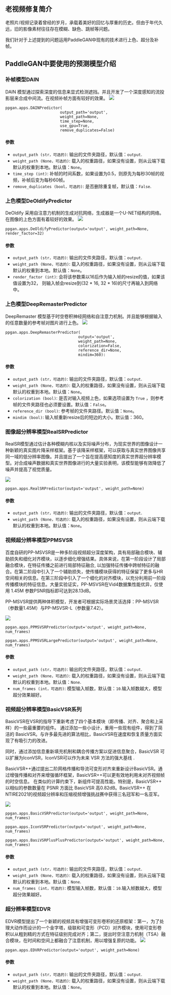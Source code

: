 ## 老视频修复简介

老照片/视频记录着曾经的岁月，承载着美好的回忆与厚重的历史。但由于年代久远，旧的影像素材往往存在模糊、缺色、跳帧等问题。

我们针对于上述提到的问题运用PaddleGAN中现有的技术进行上色、超分及补帧。

## PaddleGAN中要使用的预测模型介绍
### 补帧模型DAIN
DAIN 模型通过探索深度的信息来显式检测遮挡。并且开发了一个深度感知的流投影层来合成中间流。在视频补帧方面有较好的效果。
![](./imgs/dain_network.png)

```
ppgan.apps.DAINPredictor(
                        output_path='output',
                        weight_path=None,
                        time_step=None,
                        use_gpu=True,
                        remove_duplicates=False)
```
#### 参数

- `output_path (str，可选的)`: 输出的文件夹路径，默认值：`output`.
- `weight_path (None，可选的)`: 载入的权重路径，如果没有设置，则从云端下载默认的权重到本地。默认值：`None`。
- `time_step (int)`: 补帧的时间系数，如果设置为0.5，则原先为每秒30帧的视频，补帧后变为每秒60帧。
- `remove_duplicates (bool，可选的)`: 是否删除重复帧，默认值：`False`.

### 上色模型DeOldifyPredictor
DeOldify 采用自注意力机制的生成对抗网络，生成器是一个U-NET结构的网络。在图像的上色方面有着较好的效果。
![](./imgs/deoldify_network.png)

```
ppgan.apps.DeOldifyPredictor(output='output', weight_path=None, render_factor=32)
```
#### 参数

- `output_path (str，可选的)`: 输出的文件夹路径，默认值：`output`.
- `weight_path (None，可选的)`: 载入的权重路径，如果没有设置，则从云端下载默认的权重到本地。默认值：`None`。
- `render_factor (int)`: 会将该参数乘以16后作为输入帧的resize的值，如果该值设置为32，
                         则输入帧会resize到(32 * 16, 32 * 16)的尺寸再输入到网络中。

### 上色模型DeepRemasterPredictor
DeepRemaster 模型基于时空卷积神经网络和自注意力机制。并且能够根据输入的任意数量的参考帧对图片进行上色。
![](./imgs/remaster_network.png)

```
ppgan.apps.DeepRemasterPredictor(
                                output='output',
                                weight_path=None,
                                colorization=False,
                                reference_dir=None,
                                mindim=360):
```
#### 参数

- `output_path (str，可选的)`: 输出的文件夹路径，默认值：`output`.
- `weight_path (None，可选的)`: 载入的权重路径，如果没有设置，则从云端下载默认的权重到本地。默认值：`None`。
- `colorization (bool)`: 是否对输入视频上色，如果选项设置为 `True` ，则参考帧的文件夹路径也必须要设置。默认值：`False`。
- `reference_dir (bool)`: 参考帧的文件夹路径。默认值：`None`。
- `mindim (bool)`: 输入帧重新resize后的短边的大小。默认值：360。

### 图像超分辨率模型RealSRPredictor
RealSR模型通过估计各种模糊内核以及实际噪声分布，为现实世界的图像设计一种新颖的真实图片降采样框架。基于该降采样框架，可以获取与真实世界图像共享同一域的低分辨率图像。并且提出了一个旨在提高感知度的真实世界超分辨率模型。对合成噪声数据和真实世界图像进行的大量实验表明，该模型能够有效降低了噪声并提高了视觉质量。

![](./imgs/realsr_network.png)

```
ppgan.apps.RealSRPredictor(output='output', weight_path=None)
```
#### 参数

- `output_path (str，可选的)`: 输出的文件夹路径，默认值：`output`.
- `weight_path (None，可选的)`: 载入的权重路径，如果没有设置，则从云端下载默认的权重到本地。默认值：`None`。

### 视频超分辨率模型PPMSVSR
百度自研的PP-MSVSR是一种多阶段视频超分深度架构，具有局部融合模块、辅助损失和细化对齐模块，以逐步细化增强结果。具体来说，在第一阶段设计了局部融合模块，在特征传播之前进行局部特征融合, 以加强特征传播中跨帧特征的融合。在第二阶段中引入了一个辅助损失，使传播模块获得的特征保留了更多与HR空间相关的信息。在第三阶段中引入了一个细化的对齐模块，以充分利用前一阶段传播模块的特征信息。大量实验证实，PP-MSVSR在Vid4数据集性能优异，仅使用 1.45M 参数PSNR指标即可达到28.13dB。

PP-MSVSR提供两种体积模型，开发者可根据实际场景灵活选择：PP-MSVSR（参数量1.45M）与PP-MSVSR-L（参数量7.42）。

![](./imgs/ppmsvsr_network.png)

```
ppgan.apps.PPMSVSRPredictor(output='output', weight_path=None, num_frames)
```
```
ppgan.apps.PPMSVSRLargePredictor(output='output', weight_path=None, num_frames)
```
#### 参数

- `output_path (str，可选的)`: 输出的文件夹路径，默认值：`output`.
- `weight_path (None，可选的)`: 载入的权重路径，如果没有设置，则从云端下载默认的权重到本地。默认值：`None`.
- `num_frames (int，可选的)`: 模型输入帧数，默认值：`10`.输入帧数越大，模型超分效果越好。

### 视频超分辨率模型BasicVSR系列
BasicVSR在VSR的指导下重新考虑了四个基本模块（即传播、对齐、聚合和上采样）的一些最重要的组件。 通过添加一些小设计，重用一些现有组件，得到了简洁的 BasicVSR。与许多最先进的算法相比，BasicVSR在速度和恢复质量方面实现了有吸引力的改进。 

同时，通过添加信息重新填充机制和耦合传播方案以促进信息聚合，BasicVSR 可以扩展为IconVSR，IconVSR可以作为未来 VSR 方法的强大基线 .

BasicVSR++通过提出二阶网格传播和导流可变形对齐来重新设计BasicVSR。通过增强传播和对齐来增强循环框架，BasicVSR++可以更有效地利用未对齐视频帧的时空信息。 在类似的计算约束下，新组件可提高性能。特别是，BasicVSR++ 以相似的参数数量在 PSNR 方面比 BasicVSR 高0.82dB。BasicVSR++ 在NTIRE2021的视频超分辨率和压缩视频增强挑战赛中获得三名冠军和一名亚军。

![](./imgs/basicvsr++_network.jpg)

```
ppgan.apps.BasicVSRPredictor(output='output', weight_path=None, num_frames)
```
```
ppgan.apps.IconVSRPredictor(output='output', weight_path=None, num_frames)
```
```
ppgan.apps.BasiVSRPlusPlusPredictor(output='output', weight_path=None, num_frames)
```
#### 参数

- `output_path (str，可选的)`: 输出的文件夹路径，默认值：`output`.
- `weight_path (None，可选的)`: 载入的权重路径，如果没有设置，则从云端下载默认的权重到本地。默认值：`None`.
- `num_frames (int，可选的)`: 模型输入帧数，默认值：`10`.输入帧数越大，模型超分效果越好。

### 超分辨率模型EDVR
EDVR模型提出了一个新颖的视频具有增强可变形卷积的还原框架：第一，为了处理大动作而设计的一个金字塔，级联和可变形（PCD）对齐模块，使用可变形卷积以从粗到精的方式在特征级别完成对齐；第二，提出时空注意力机制（TSA）融合模块，在时间和空间上都融合了注意机制，用以增强复原的功能。
![](./imgs/edvr_network.png)

```
ppgan.apps.EDVRPredictor(output='output', weight_path=None)
```
#### 参数

- `output_path (str，可选的)`: 输出的文件夹路径，默认值：`output`.
- `weight_path (None，可选的)`: 载入的权重路径，如果没有设置，则从云端下载默认的权重到本地。默认值：`None`。
